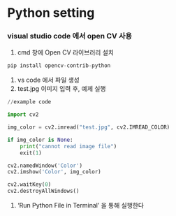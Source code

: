 # Python setting

### visual studio code 에서 open CV 사용

1. cmd 창에 Open CV 라이브러리 설치 

```python
pip install opencv-contrib-python
```

1. vs code 에서 파일 생성
2. test.jpg 이미지 입력 후, 예제 실행

```python
//example code

import cv2

img_color = cv2.imread("test.jpg", cv2.IMREAD_COLOR)

if img_color is None:
	print("cannot read image file")
	exit(1)

cv2.namedWindow('Color')
cv2.imshow('Color', img_color)

cv2.waitKey(0)
cv2.destroyAllWindows()
```

1. ‘Run Python File in Terminal’ 을 통해 실행한다